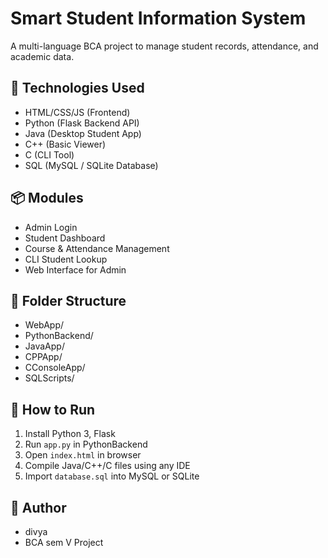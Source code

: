 # Smart Student Information System

A multi-language BCA project to manage student records, attendance, and academic data.

## 🔧 Technologies Used

- HTML/CSS/JS (Frontend)
- Python (Flask Backend API)
- Java (Desktop Student App)
- C++ (Basic Viewer)
- C (CLI Tool)
- SQL (MySQL / SQLite Database)

## 📦 Modules

- Admin Login
- Student Dashboard
- Course & Attendance Management
- CLI Student Lookup
- Web Interface for Admin

## 📂 Folder Structure

- WebApp/
- PythonBackend/
- JavaApp/
- CPPApp/
- CConsoleApp/
- SQLScripts/

## 🚀 How to Run

1. Install Python 3, Flask
2. Run `app.py` in PythonBackend
3. Open `index.html` in browser
4. Compile Java/C++/C files using any IDE
5. Import `database.sql` into MySQL or SQLite

## 📃 Author

- divya
- BCA sem V Project
